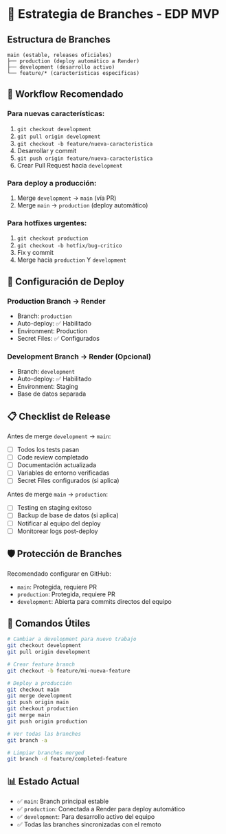 # 🌳 Estrategia de Branches - EDP MVP

## Estructura de Branches

```
main (estable, releases oficiales)
├── production (deploy automático a Render)
├── development (desarrollo activo)
└── feature/* (características específicas)
```

## 🔄 Workflow Recomendado

### Para nuevas características:

1. `git checkout development`
2. `git pull origin development`
3. `git checkout -b feature/nueva-caracteristica`
4. Desarrollar y commit
5. `git push origin feature/nueva-caracteristica`
6. Crear Pull Request hacia `development`

### Para deploy a producción:

1. Merge `development` → `main` (vía PR)
2. Merge `main` → `production` (deploy automático)

### Para hotfixes urgentes:

1. `git checkout production`
2. `git checkout -b hotfix/bug-critico`
3. Fix y commit
4. Merge hacia `production` Y `development`

## 🚀 Configuración de Deploy

### Production Branch → Render

- Branch: `production`
- Auto-deploy: ✅ Habilitado
- Environment: Production
- Secret Files: ✅ Configurados

### Development Branch → Render (Opcional)

- Branch: `development`
- Auto-deploy: ✅ Habilitado
- Environment: Staging
- Base de datos separada

## 📋 Checklist de Release

Antes de merge `development` → `main`:

- [ ] Todos los tests pasan
- [ ] Code review completado
- [ ] Documentación actualizada
- [ ] Variables de entorno verificadas
- [ ] Secret Files configurados (si aplica)

Antes de merge `main` → `production`:

- [ ] Testing en staging exitoso
- [ ] Backup de base de datos (si aplica)
- [ ] Notificar al equipo del deploy
- [ ] Monitorear logs post-deploy

## 🛡️ Protección de Branches

Recomendado configurar en GitHub:

- `main`: Protegida, requiere PR
- `production`: Protegida, requiere PR
- `development`: Abierta para commits directos del equipo

## 🔧 Comandos Útiles

```bash
# Cambiar a development para nuevo trabajo
git checkout development
git pull origin development

# Crear feature branch
git checkout -b feature/mi-nueva-feature

# Deploy a producción
git checkout main
git merge development
git push origin main
git checkout production
git merge main
git push origin production

# Ver todas las branches
git branch -a

# Limpiar branches merged
git branch -d feature/completed-feature
```

## 📊 Estado Actual

- ✅ `main`: Branch principal estable
- ✅ `production`: Conectada a Render para deploy automático
- ✅ `development`: Para desarrollo activo del equipo
- ✅ Todas las branches sincronizadas con el remoto
